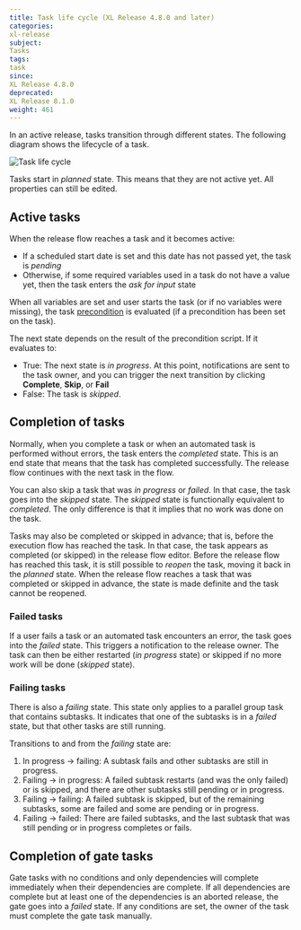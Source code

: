 ```yaml
---
title: Task life cycle (XL Release 4.8.0 and later)
categories:
xl-release
subject:
Tasks
tags:
task
since:
XL Release 4.8.0
deprecated:
XL Release 8.1.0
weight: 461
---
```


In an active release, tasks transition through different states. The following diagram shows the lifecycle of a task.

![Task life cycle](../images/task-lifecycle-7.x.png)

Tasks start in *planned* state. This means that they are not active yet. All properties can still be edited.

## Active tasks

When the release flow reaches a task and it becomes active:

* If a scheduled start date is set and this date has not passed yet, the task is *pending*
* Otherwise, if some required variables used in a task do not have a value yet, then the task enters the *ask for input* state

When all variables are set and user starts the task (or if no variables were missing), the task [precondition](/xl-release/how-to/set-a-precondition-on-a-task.html) is evaluated (if a precondition has been set on the task).

The next state depends on the result of the precondition script. If it evaluates to:

* True: The next state is *in progress*. At this point, notifications are sent to the task owner, and you can trigger the next transition by clicking **Complete**, **Skip**, or **Fail**
* False: The task is *skipped*.

## Completion of tasks

Normally, when you complete a task or when an automated task is performed without errors, the task enters the *completed* state. This is an end state that means that the task has completed successfully. The release flow continues with the next task in the flow.

You can also skip a task that was *in progress* or *failed*. In that case, the task goes into the *skipped* state. The *skipped* state is functionally equivalent to *completed*. The only difference is that it implies that no work was done on the task.

Tasks may also be completed or skipped in advance; that is, before the execution flow has reached the task. In that case, the task appears as completed (or skipped) in the release flow editor. Before the release flow has reached this task, it is still possible to *reopen* the task, moving it back in the *planned* state. When the release flow reaches a task that was completed or skipped in advance, the state is made definite and the task cannot be reopened.

### Failed tasks

If a user fails a task or an automated task encounters an error, the task goes into the *failed* state. This triggers a notification to the release owner. The task can then be either restarted (*in progress* state) or skipped if no more work will be done (*skipped* state).

### Failing tasks

There is also a *failing* state. This state only applies to a parallel group task that contains subtasks. It indicates that one of the subtasks is in a *failed* state, but that other tasks are still running.

Transitions to and from the *failing* state are:

1. In progress &#8594; failing: A subtask fails and other subtasks are still in progress.
2. Failing &#8594; in progress: A failed subtask restarts (and was the only failed) or is skipped, and there are other subtasks still pending or in progress.
3. Failing &#8594; failing: A failed subtask is skipped, but of the remaining subtasks, some are failed and some are pending or in progress.
4. Failing &#8594; failed: There are failed subtasks, and the last subtask that was still pending or in progress completes or fails.

## Completion of gate tasks

Gate tasks with no conditions and only dependencies will complete immediately when their dependencies are complete. If all dependencies are complete but at least one of the dependencies is an aborted release, the gate goes into a *failed* state. If any conditions are set, the owner of the task must complete the gate task manually.
